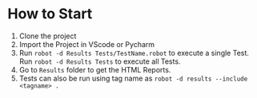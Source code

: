 # How to Start
1. Clone the project
2. Import the Project in VScode or Pycharm
3. Run `robot -d Results Tests/TestName.robot` to execute a single Test. Run `robot -d Results Tests` to execute all Tests.
4. Go to `Results` folder to get the HTML Reports.
5. Tests can also be run using tag name as `robot -d results --include <tagname> .`
